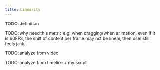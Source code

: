 ```yaml
---
title: Linearity
---
```


TODO: definition

TODO: why need this metric
e.g. when dragging/when animation, even if it is 60FPS, the shift of content per frame may not be linear, then user
still feels jank.

TODO: analyze from video

TODO: analyze from timeline + my script
